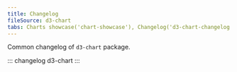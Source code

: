```yaml
---
title: Changelog
fileSource: d3-chart
tabs: Charts showcase('chart-showcase'), Changelog('d3-chart-changelog')
---
```


Common changelog of `d3-chart` package.

::: changelog d3-chart :::
